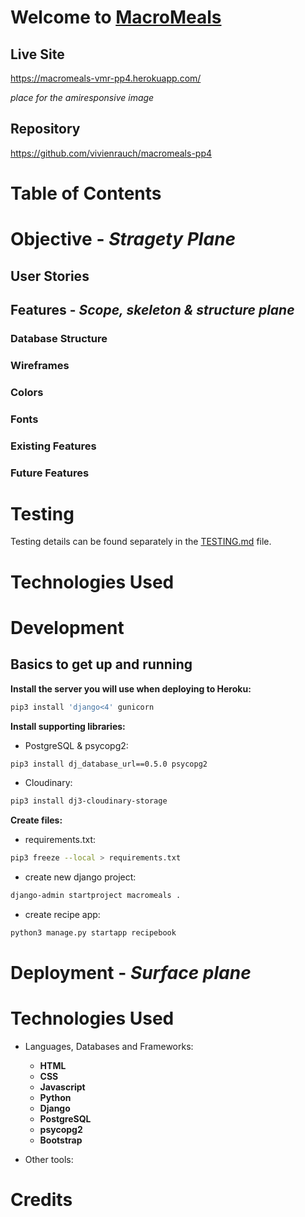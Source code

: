 # Welcome to **[MacroMeals](https://macromeals-vmr-pp4.herokuapp.com/)**

## **Live Site**

https://macromeals-vmr-pp4.herokuapp.com/

*place for the amiresponsive image*

## **Repository**

https://github.com/vivienrauch/macromeals-pp4

# **Table of Contents**

# **Objective** - *Stragety Plane*

## **User Stories**

## **Features** - *Scope, skeleton & structure plane*

### **Database Structure**

### **Wireframes**

### **Colors**

### **Fonts**

### **Existing Features**

### **Future Features**

# **Testing**

Testing details can be found separately in the [TESTING.md](TESTING.md) file.

# **Technologies Used**

# **Development**

## **Basics to get up and running**

**Install the server you will use when deploying to Heroku:**
```sh
pip3 install 'django<4' gunicorn
```

**Install supporting libraries:**
- PostgreSQL & psycopg2:
```sh
pip3 install dj_database_url==0.5.0 psycopg2
```

- Cloudinary:
```sh
pip3 install dj3-cloudinary-storage
```

**Create files:**

- requirements.txt:
```sh
pip3 freeze --local > requirements.txt
```

- create new django project:
```sh
django-admin startproject macromeals .
```

- create recipe app:
```sh
python3 manage.py startapp recipebook
```

# **Deployment** - *Surface plane*

# **Technologies Used**

- Languages, Databases and Frameworks:

    - **HTML**
    - **CSS**
    - **Javascript**
    - **Python**
    - **Django**
    - **PostgreSQL**
    - **psycopg2**
    - **Bootstrap**

- Other tools:

# **Credits**


